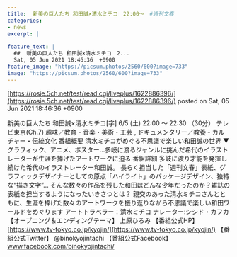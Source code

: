 ```yaml
---
title:  新美の巨人たち 和田誠×清水ミチコ　22:00〜　#週刊文春  
categories:
- news
excerpt: |
  
feature_text: |
  ##  新美の巨人たち 和田誠×清水ミチコ　2...
  Sat, 05 Jun 2021 18:46:36  +0900
feature_image: "https://picsum.photos/2560/600?image=733"
image: "https://picsum.photos/2560/600?image=733"
---
```


[https://rosie.5ch.net/test/read.cgi/liveplus/1622886396/](https://rosie.5ch.net/test/read.cgi/liveplus/1622886396/)
posted on Sat, 05 Jun 2021 18:46:36  +0900

<!--more-->

新美の巨人たち 和田誠×清水ミチコ[字] 6/5 (土) 22:00 〜 22:30 （30分） テレビ東京(Ch.7) 趣味／教育 - 音楽・美術・工芸 , ドキュメンタリー／教養 - カルチャー・伝統文化 番組概要 清水ミチコがめぐる不思議で楽しい和田誠の世界 ▼グラフィック、アニメ、ポスター…多岐に渡るジャンルに挑んだ希代のイラストレーターが生涯を捧げたアートワークに迫る 番組詳細 多岐に渡り才能を発揮し続けた希代のイラストレーター和田誠。 長らく担当した「週刊文春」表紙、グラフィックデザイナーとしての原点「ハイライト」のパッケージデザイン、独特な“描き文字”… そんな数々の作品を残した和田はどんな少年だったのか？雑誌の表紙を担当するようになったいきさつとは？ 親交のあった清水ミチコさんとともに、生涯を捧げた数々のアートワークを振り返りながら不思議で楽しい和田ワールドをめぐります アートトラベラー：清水ミチコ ナレーター:シシド・カフカ 【オープニング＆エンディングテーマ】 上原ひろみ 【番組公式HP】 [https://www.tv-tokyo.co.jp/kyojin/](https://www.tv-tokyo.co.jp/kyojin/) 【番組公式Twitter】 @binokyojintachi 【番組公式Facebook】 www.facebook.com/binokyojintachi/
